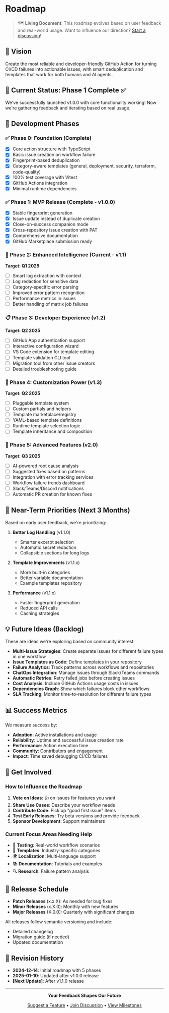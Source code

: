 # Roadmap

> 🗺️ **Living Document**: This roadmap evolves based on user feedback and real-world usage. Want to influence our direction? [Start a discussion](https://github.com/your-org/gh-workflow-issue-creator/discussions)!

## 🎯 Vision

Create the most reliable and developer-friendly GitHub Action for turning CI/CD failures into actionable issues, with smart deduplication and templates that work for both humans and AI agents.

## 📍 Current Status: Phase 1 Complete ✅

We've successfully launched v1.0.0 with core functionality working! Now we're gathering feedback and iterating based on real usage.

## 🚀 Development Phases

### ✅ Phase 0: Foundation (Complete)
- [x] Core action structure with TypeScript
- [x] Basic issue creation on workflow failure
- [x] Fingerprint-based deduplication
- [x] Category-aware templates (general, deployment, security, terraform, code-quality)
- [x] 100% test coverage with Vitest
- [x] GitHub Actions integration
- [x] Minimal runtime dependencies

### ✅ Phase 1: MVP Release (Complete - v1.0.0)
- [x] Stable fingerprint generation
- [x] Issue update instead of duplicate creation
- [x] Close-on-success companion mode
- [x] Cross-repository issue creation with PAT
- [x] Comprehensive documentation
- [x] GitHub Marketplace submission ready

### 🚧 Phase 2: Enhanced Intelligence (Current - v1.1)
**Target: Q1 2025**
- [ ] Smart log extraction with context
- [ ] Log redaction for sensitive data
- [ ] Category-specific error parsing
- [ ] Improved error pattern recognition
- [ ] Performance metrics in issues
- [ ] Better handling of matrix job failures

### 📋 Phase 3: Developer Experience (v1.2)
**Target: Q2 2025**
- [ ] GitHub App authentication support
- [ ] Interactive configuration wizard
- [ ] VS Code extension for template editing
- [ ] Template validation CLI tool
- [ ] Migration tool from other issue creators
- [ ] Detailed troubleshooting guide

### 🔧 Phase 4: Customization Power (v1.3)
**Target: Q2 2025**
- [ ] Pluggable template system
- [ ] Custom partials and helpers
- [ ] Template marketplace/registry
- [ ] YAML-based template definitions
- [ ] Runtime template selection logic
- [ ] Template inheritance and composition

### 🌟 Phase 5: Advanced Features (v2.0)
**Target: Q3 2025**
- [ ] AI-powered root cause analysis
- [ ] Suggested fixes based on patterns
- [ ] Integration with error tracking services
- [ ] Workflow failure trends dashboard
- [ ] Slack/Teams/Discord notifications
- [ ] Automatic PR creation for known fixes

## 🎯 Near-Term Priorities (Next 3 Months)

Based on early user feedback, we're prioritizing:

1. **Better Log Handling** (v1.1.0)
   - Smarter excerpt selection
   - Automatic secret redaction
   - Collapsible sections for long logs

2. **Template Improvements** (v1.1.x)
   - More built-in categories
   - Better variable documentation
   - Example templates repository

3. **Performance** (v1.1.x)
   - Faster fingerprint generation
   - Reduced API calls
   - Caching strategies

## 💡 Future Ideas (Backlog)

These are ideas we're exploring based on community interest:

- **Multi-Issue Strategies**: Create separate issues for different failure types in one workflow
- **Issue Templates as Code**: Define templates in your repository
- **Failure Analytics**: Track patterns across workflows and repositories
- **ChatOps Integration**: Manage issues through Slack/Teams commands
- **Automatic Retries**: Retry failed jobs before creating issues
- **Cost Analysis**: Include GitHub Actions usage costs in issues
- **Dependencies Graph**: Show which failures block other workflows
- **SLA Tracking**: Monitor time-to-resolution for different failure types

## 📊 Success Metrics

We measure success by:
- **Adoption**: Active installations and usage
- **Reliability**: Uptime and successful issue creation rate
- **Performance**: Action execution time
- **Community**: Contributors and engagement
- **Impact**: Time saved debugging CI/CD failures

## 🤝 Get Involved

### How to Influence the Roadmap

1. **Vote on Ideas**: 👍 on issues for features you want
2. **Share Use Cases**: Describe your workflow needs
3. **Contribute Code**: Pick up "good first issue" items
4. **Test Early Releases**: Try beta versions and provide feedback
5. **Sponsor Development**: Support maintainers

### Current Focus Areas Needing Help

- 🧪 **Testing**: Real-world workflow scenarios
- 📝 **Templates**: Industry-specific categories
- 🌍 **Localization**: Multi-language support
- 📚 **Documentation**: Tutorials and examples
- 🔍 **Research**: Failure pattern analysis

## 📅 Release Schedule

- **Patch Releases** (x.x.X): As needed for bug fixes
- **Minor Releases** (x.X.0): Monthly with new features
- **Major Releases** (X.0.0): Quarterly with significant changes

All releases follow semantic versioning and include:
- Detailed changelog
- Migration guide (if needed)
- Updated documentation

## 🔄 Revision History

- **2024-12-14**: Initial roadmap with 5 phases
- **2025-01-10**: Updated after v1.0.0 release
- **[Next Update]**: After v1.1.0 release

---

<div align="center">

**Your Feedback Shapes Our Future**

[Suggest a Feature](https://github.com/your-org/gh-workflow-issue-creator/issues/new?labels=enhancement) • [Join Discussion](https://github.com/your-org/gh-workflow-issue-creator/discussions) • [View Milestones](https://github.com/your-org/gh-workflow-issue-creator/milestones)

</div>